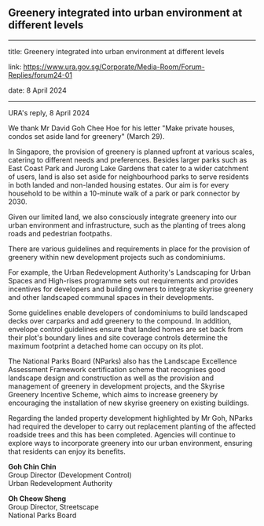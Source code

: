 ## Greenery integrated into urban environment at different levels

---

title: Greenery integrated into urban environment at different levels

link: https://www.ura.gov.sg/Corporate/Media-Room/Forum-Replies/forum24-01

date: 8 April 2024

---

URA's reply, 8 April 2024

We thank Mr David Goh Chee Hoe for his letter "Make private houses, condos set aside land for greenery" (March 29).

In Singapore, the provision of greenery is planned upfront at various scales, catering to different needs and preferences. Besides larger parks such as East Coast Park and Jurong Lake Gardens that cater to a wider catchment of users, land is also set aside for neighbourhood parks to serve residents in both landed and non-landed housing estates. Our aim is for every household to be within a 10-minute walk of a park or park connector by 2030.

Given our limited land, we also consciously integrate greenery into our urban environment and infrastructure, such as the planting of trees along roads and pedestrian footpaths.

There are various guidelines and requirements in place for the provision of greenery within new development projects such as condominiums.

For example, the Urban Redevelopment Authority's Landscaping for Urban Spaces and High-rises programme sets out requirements and provides incentives for developers and building owners to integrate skyrise greenery and other landscaped communal spaces in their developments.

Some guidelines enable developers of condominiums to build landscaped decks over carparks and add greenery to the compound. In addition, envelope control guidelines ensure that landed homes are set back from their plot's boundary lines and site coverage controls determine the maximum footprint a detached home can occupy on its plot.

The National Parks Board (NParks) also has the Landscape Excellence Assessment Framework certification scheme that recognises good landscape design and construction as well as the provision and management of greenery in development projects, and the Skyrise Greenery Incentive Scheme, which aims to increase greenery by encouraging the installation of new skyrise greenery on existing buildings.

Regarding the landed property development highlighted by Mr Goh, NParks had required the developer to carry out replacement planting of the affected roadside trees and this has been completed. Agencies will continue to explore ways to incorporate greenery into our urban environment, ensuring that residents can enjoy its benefits.

**Goh Chin Chin**  
Group Director (Development Control)  
Urban Redevelopment Authority

**Oh Cheow Sheng**  
Group Director, Streetscape  
National Parks Board
